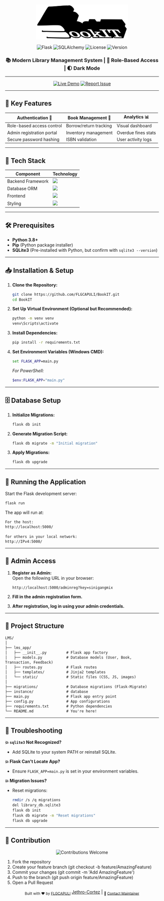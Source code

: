 <p align="center">
  <img src="lms_app/static/images/logo-name.png" width="300" alt="LMS Logo">
</p>

<p align="center">
  <img src="https://img.shields.io/badge/Flask-2.3.x-informational?logo=flask" alt="Flask">
  <img src="https://img.shields.io/badge/SQLAlchemy-2.0-important?logo=sqlite" alt="SQLAlchemy">
  <img src="https://img.shields.io/badge/License-MIT-success" alt="License">
  <img src="https://img.shields.io/badge/Version-1.0.0-blueviolet" alt="Version">
</p>

<h3 align="center">📚 Modern Library Management System | 🔐 Role-Based Access | 🌓 Dark Mode</h3>

---

<div align="center">
  
[![Live Demo](https://img.shields.io/badge/TRY_LIVE_DEMO-%2300b894?style=for-the-badge&logo=firefox)](https://your-demo-link.com)
[![Report Issue](https://img.shields.io/badge/REPORT_ISSUE-%23e84393?style=for-the-badge&logo=github)](https://github.com/your-repo/issues)

</div>

---

## 🎯 **Key Features**

<div align="center">
  
| **Authentication** 🔐 | **Book Management** 📖 | **Analytics** 📊 |
|-----------------------|------------------------|------------------|
| Role-based access control | Borrow/return tracking | Visual dashboard |
| Admin registration portal | Inventory management | Overdue fines stats |
| Secure password hashing | ISBN validation | User activity logs |

</div>

---

## 🧩 Tech Stack
<div align="center">

| Component          | Technology                                                                                |
|--------------------|-------------------------------------------------------------------------------------------|
| Backend Framework  | <img src="https://img.shields.io/badge/Flask-2.3.x-informational?logo=flask" width="150"> |
| Database ORM       | <img src="https://img.shields.io/badge/SQLAlchemy-2.0-important" width="150">             |
| Frontend           | <img src="https://img.shields.io/badge/Jinja2-3.x-blueviolet" width="150">                |
| Styling            | <img src="https://img.shields.io/badge/Bootstrap-5.3-8A2BE2" width="150">                 |

</div>

---

## 🛠️ Prerequisites

- **Python 3.8+**
- **Pip** (Python package installer)
- **SQLite3** (Pre-installed with Python, but confirm with `sqlite3 --version`)

---

## 📥 Installation & Setup

1. **Clone the Repository:**

   ```bash
   git clone https://github.com/FLGCAPULI/BookIT.git
   cd BookIT
   ```

2. **Set Up Virtual Environment (Optional but Recommended):**

   ```bash
   python -m venv venv
   venv\Scripts\activate
   ```

3. **Install Dependencies:**

   ```bash
   pip install -r requirements.txt
   ```

4. **Set Environment Variables (Windows CMD):**

   ```cmd
   set FLASK_APP=main.py
   ```

   _For PowerShell:_

   ```powershell
   $env:FLASK_APP="main.py"
   ```

---

## 🗄️ Database Setup

1. **Initialize Migrations:**

   ```bash
   flask db init
   ```

2. **Generate Migration Script:**

   ```bash
   flask db migrate -m "Initial migration"
   ```

3. **Apply Migrations:**

   ```bash
   flask db upgrade
   ```

---

## 🚀 Running the Application

Start the Flask development server:

```bash
flask run
```

The app will run at:

```
For the host:
http://localhost:5000/ 

for others in your local network:
http://IPv4:5000/
```

---

## 👑 **Admin Access**

1. **Register as Admin:**  
   Open the following URL in your browser:

   ```
   http://localhost:5000/adminreg?key=sinigangmix
   ```

2. **Fill in the admin registration form.**  
3. **After registration, log in using your admin credentials.**  

---

## 📁 Project Structure

```
LMS/
│
├── lms_app/
│   ├── __init__.py         # Flask app factory
│   ├── models.py           # Database models (User, Book, Transaction, Feedback)
│   ├── routes.py           # Flask routes
│   ├── templates/          # Jinja2 templates
│   └── static/             # Static files (CSS, JS, images)
│
├── migrations/             # Database migrations (Flask-Migrate)
├── instance/               # database
├── main.py                 # Flask app entry point
├── config.py               # App configurations
├── requirements.txt        # Python dependencies
└── README.md               # You're here!
```

---

## 🧯 Troubleshooting

**💥 `sqlite3` Not Recognized?**  
- Add SQLite to your system PATH or reinstall SQLite.

**💥 Flask Can't Locate App?**  
- Ensure `FLASK_APP=main.py` is set in your environment variables.

**💥 Migration Issues?**  
- Reset migrations:

  ```bash
  rmdir /s /q migrations
  del library_db.sqlite3
  flask db init
  flask db migrate -m "Reset migrations"
  flask db upgrade
  ```
---

## 🌱 Contribution

<p align="center">
  <img src="https://img.shields.io/badge/PRs-Welcome-brightgreen?style=for-the-badge" alt="Contributions Welcome">
</p>

1. Fork the repository
2. Create your feature branch (git checkout -b feature/AmazingFeature)
3. Commit your changes (git commit -m 'Add AmazingFeature')
4. Push to the branch (git push origin feature/AmazingFeature)
5. Open a Pull Request

<div align="center">
  <sub>Built with ❤️ by <a href="https://github.com/FLGCAPULI">FLGCAPULI</a></sub> <a href="https://github.com/Jethro-Cortez">Jethro-Cortez</a></sub> | <sub>📧 <a href="mailto:franzlester20@gmail.com">Contact Maintainer</a></sub>
</div>
